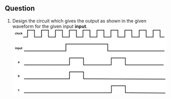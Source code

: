 ## Question
1. Design the circuit which gives the output as shown in the given waveform for the given input **input**.
   ![Edge detector wave form](edge_wave.png)


